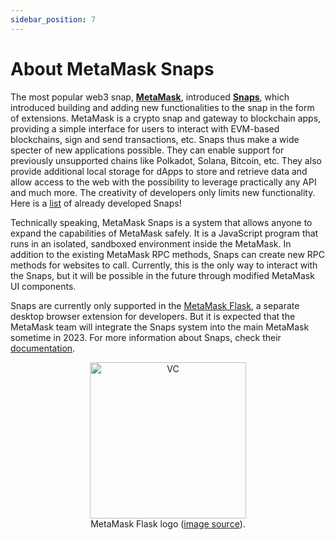 ```yaml
---
sidebar_position: 7
---
```


# About MetaMask Snaps

The most popular web3 snap, **[MetaMask](https://metamask.io/)**, introduced **[Snaps](https://metamask.io/snaps/)**, which introduced building and adding new functionalities to the snap in the form of extensions. MetaMask is a crypto snap and gateway to blockchain apps, providing a simple interface for users to interact with EVM-based blockchains, sign and send transactions, etc. Snaps thus make a wide specter of new applications possible. They can enable support for previously unsupported chains like Polkadot, Solana, Bitcoin, etc. They also provide additional local storage for dApps to store and retrieve data and allow access to the web with the possibility to leverage practically any API and much more. The creativity of developers only limits new functionality. Here is a [list](https://github.com/piotr-roslaniec/awesome-metamask-snaps) of already developed Snaps!

Technically speaking, MetaMask Snaps is a system that allows anyone to expand the capabilities of MetaMask safely. It is a JavaScript program that runs in an isolated, sandboxed environment inside the MetaMask. In addition to the existing MetaMask RPC methods, Snaps can create new RPC methods for websites to call. Currently, this is the only way to interact with the Snaps, but it will be possible in the future through modified MetaMask UI components.

Snaps are currently only supported in the [MetaMask Flask](https://metamask.io/flask/), a separate desktop browser extension for developers. But it is expected that the MetaMask team will integrate the Snaps system into the main MetaMask sometime in 2023. For more information about Snaps, check their [documentation](https://docs.metamask.io/guide/snaps.html).

<center>
    
<img src="https://metamask.zendesk.com/hc/article_attachments/6974707389467/mceclip1.png" alt="VC" width="250" /><br />
    MetaMask Flask logo (<a href="https://metamask.zendesk.com/hc/article_attachments/6974707389467/mceclip1.png">image source</a>).

</center>
